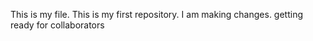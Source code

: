 This is my file. This is my first repository. I am making changes.
getting ready for collaborators 

